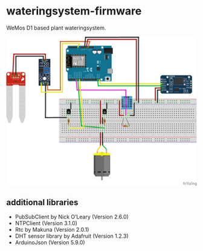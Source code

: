 # wateringsystem-firmware
WeMos D1 based plant wateringsystem.

![circuit diagram](/wateringsystem_bb.png)

## additional libraries
- PubSubClient by Nick O’Leary (Version 2.6.0)
- NTPClient (Version 3.1.0)
- Rtc by Makuna (Version 2.0.1)
- DHT sensor library by Adafruit (Version 1.2.3)
- ArduinoJson (Version 5.9.0)
